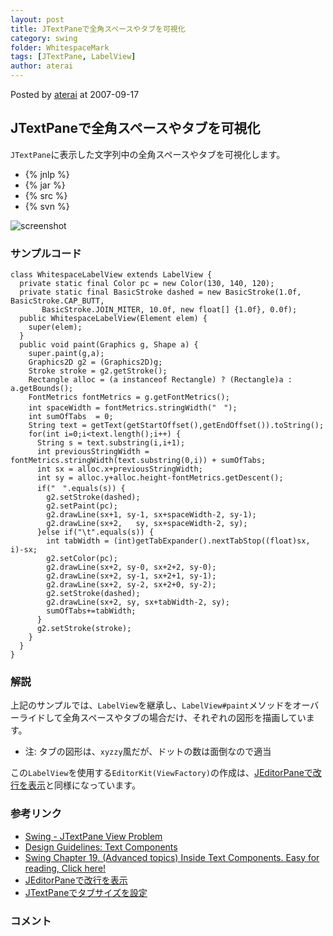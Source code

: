 ```yaml
---
layout: post
title: JTextPaneで全角スペースやタブを可視化
category: swing
folder: WhitespaceMark
tags: [JTextPane, LabelView]
author: aterai
---
```


Posted by [aterai](http://terai.xrea.jp/aterai.html) at 2007-09-17

## JTextPaneで全角スペースやタブを可視化
`JTextPane`に表示した文字列中の全角スペースやタブを可視化します。

- {% jnlp %}
- {% jar %}
- {% src %}
- {% svn %}

<!-- dummy comment line for breaking list -->

![screenshot](http://lh6.ggpht.com/_9Z4BYR88imo/TQTWpb1ogMI/AAAAAAAAApk/3IWJ2qvvECo/s800/WhitespaceMark.png)

### サンプルコード
<pre class="prettyprint"><code>class WhitespaceLabelView extends LabelView {
  private static final Color pc = new Color(130, 140, 120);
  private static final BasicStroke dashed = new BasicStroke(1.0f, BasicStroke.CAP_BUTT,
       BasicStroke.JOIN_MITER, 10.0f, new float[] {1.0f}, 0.0f);
  public WhitespaceLabelView(Element elem) {
    super(elem);
  }
  public void paint(Graphics g, Shape a) {
    super.paint(g,a);
    Graphics2D g2 = (Graphics2D)g;
    Stroke stroke = g2.getStroke();
    Rectangle alloc = (a instanceof Rectangle) ? (Rectangle)a : a.getBounds();
    FontMetrics fontMetrics = g.getFontMetrics();
    int spaceWidth = fontMetrics.stringWidth("　");
    int sumOfTabs  = 0;
    String text = getText(getStartOffset(),getEndOffset()).toString();
    for(int i=0;i&lt;text.length();i++) {
      String s = text.substring(i,i+1);
      int previousStringWidth = fontMetrics.stringWidth(text.substring(0,i)) + sumOfTabs;
      int sx = alloc.x+previousStringWidth;
      int sy = alloc.y+alloc.height-fontMetrics.getDescent();
      if("　".equals(s)) {
        g2.setStroke(dashed);
        g2.setPaint(pc);
        g2.drawLine(sx+1, sy-1, sx+spaceWidth-2, sy-1);
        g2.drawLine(sx+2,   sy, sx+spaceWidth-2, sy);
      }else if("\t".equals(s)) {
        int tabWidth = (int)getTabExpander().nextTabStop((float)sx, i)-sx;
        g2.setColor(pc);
        g2.drawLine(sx+2, sy-0, sx+2+2, sy-0);
        g2.drawLine(sx+2, sy-1, sx+2+1, sy-1);
        g2.drawLine(sx+2, sy-2, sx+2+0, sy-2);
        g2.setStroke(dashed);
        g2.drawLine(sx+2, sy, sx+tabWidth-2, sy);
        sumOfTabs+=tabWidth;
      }
      g2.setStroke(stroke);
    }
  }
}
</code></pre>

### 解説
上記のサンプルでは、`LabelView`を継承し、`LabelView#paint`メソッドをオーバーライドして全角スペースやタブの場合だけ、それぞれの図形を描画しています。

- 注: タブの図形は、`xyzzy`風だが、ドットの数は面倒なので適当

<!-- dummy comment line for breaking list -->

この`LabelView`を使用する`EditorKit(ViewFactory)`の作成は、[JEditorPaneで改行を表示](http://terai.xrea.jp/Swing/ParagraphMark.html)と同様になっています。

### 参考リンク
- [Swing - JTextPane View Problem](https://forums.oracle.com/forums/thread.jspa?threadID=1372478)
- [Design Guidelines: Text Components](http://java.sun.com/products/jlf/ed1/dg/higo.htm)
- [Swing Chapter 19. (Advanced topics) Inside Text Components. Easy for reading, Click here!](http://www.javafaq.nu/java-book-30.html)
- [JEditorPaneで改行を表示](http://terai.xrea.jp/Swing/ParagraphMark.html)
- [JTextPaneでタブサイズを設定](http://terai.xrea.jp/Swing/TabSize.html)

<!-- dummy comment line for breaking list -->

### コメント
